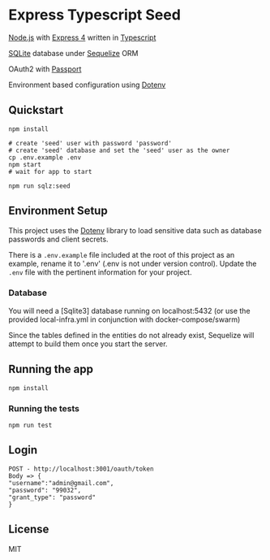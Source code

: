 # Express Typescript Seed
[Node.js](https://nodejs.org) with [Express 4](http://expressjs.com/4x) written in [Typescript](https://www.typescriptlang.org/)

[SQLite](https://www.sqlite.org) database under [Sequelize](http://docs.sequelizejs.com/) ORM

OAuth2 with [Passport](http://passportjs.org/)



Environment based configuration using [Dotenv](https://www.npmjs.com/package/dotenv)


## Quickstart
```
npm install 

# create 'seed' user with password 'password'
# create 'seed' database and set the 'seed' user as the owner
cp .env.example .env
npm start
# wait for app to start

npm run sqlz:seed
```

## Environment Setup
This project uses the [Dotenv](https://www.npmjs.com/package/dotenv) library to load sensitive data such
as database passwords and client secrets. 

There is a `.env.example` file included at the root of this project as an example, rename it to '.env' (.env is not under version control). Update the `.env` file with the pertinent information
for your project.


### Database
You will need a [Sqlite3] database running on localhost:5432 (or use the provided local-infra.yml in conjunction with docker-compose/swarm)


    
Since the tables defined in the entities do not already exist, Sequelize will attempt to build them once you start the server.

## Running the app
    npm install

    
### Running the tests
    npm run test

## Login 
    POST - http://localhost:3001/oauth/token
    Body => {
    "username":"admin@gmail.com",
    "password": "99032",
    "grant_type": "password"
    }


## License
MIT
